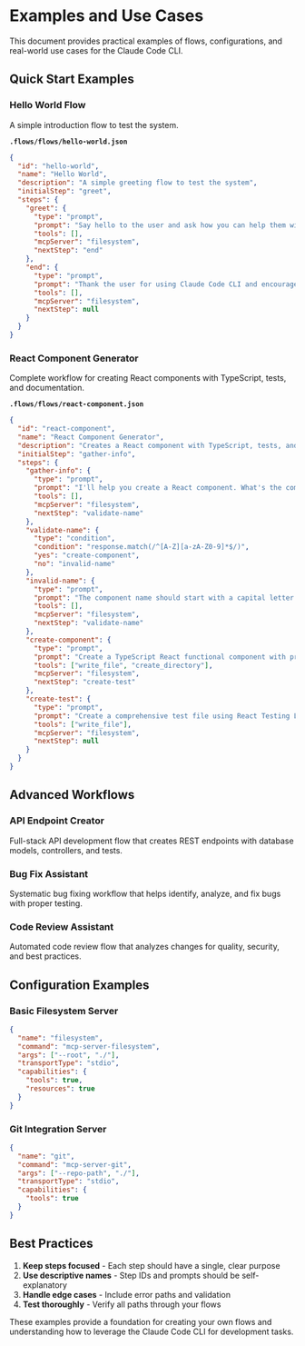 # Examples and Use Cases

This document provides practical examples of flows, configurations, and real-world use cases for the Claude Code CLI.

## Quick Start Examples

### Hello World Flow

A simple introduction flow to test the system.

**`.flows/flows/hello-world.json`**
```json
{
  "id": "hello-world",
  "name": "Hello World",
  "description": "A simple greeting flow to test the system",
  "initialStep": "greet",
  "steps": {
    "greet": {
      "type": "prompt",
      "prompt": "Say hello to the user and ask how you can help them with their code today.",
      "tools": [],
      "mcpServer": "filesystem",
      "nextStep": "end"
    },
    "end": {
      "type": "prompt",
      "prompt": "Thank the user for using Claude Code CLI and encourage them to try more complex flows.",
      "tools": [],
      "mcpServer": "filesystem",
      "nextStep": null
    }
  }
}
```

### React Component Generator

Complete workflow for creating React components with TypeScript, tests, and documentation.

**`.flows/flows/react-component.json`**
```json
{
  "id": "react-component",
  "name": "React Component Generator",
  "description": "Creates a React component with TypeScript, tests, and documentation",
  "initialStep": "gather-info",
  "steps": {
    "gather-info": {
      "type": "prompt",
      "prompt": "I'll help you create a React component. What's the component name and what should it do?",
      "tools": [],
      "mcpServer": "filesystem",
      "nextStep": "validate-name"
    },
    "validate-name": {
      "type": "condition",
      "condition": "response.match(/^[A-Z][a-zA-Z0-9]*$/)",
      "yes": "create-component",
      "no": "invalid-name"
    },
    "invalid-name": {
      "type": "prompt",
      "prompt": "The component name should start with a capital letter. Please provide a valid name.",
      "tools": [],
      "mcpServer": "filesystem",
      "nextStep": "validate-name"
    },
    "create-component": {
      "type": "prompt",
      "prompt": "Create a TypeScript React functional component with proper props interface and JSDoc comments.",
      "tools": ["write_file", "create_directory"],
      "mcpServer": "filesystem",
      "nextStep": "create-test"
    },
    "create-test": {
      "type": "prompt",
      "prompt": "Create a comprehensive test file using React Testing Library.",
      "tools": ["write_file"],
      "mcpServer": "filesystem",
      "nextStep": null
    }
  }
}
```

## Advanced Workflows

### API Endpoint Creator

Full-stack API development flow that creates REST endpoints with database models, controllers, and tests.

### Bug Fix Assistant

Systematic bug fixing workflow that helps identify, analyze, and fix bugs with proper testing.

### Code Review Assistant

Automated code review flow that analyzes changes for quality, security, and best practices.

## Configuration Examples

### Basic Filesystem Server

```json
{
  "name": "filesystem",
  "command": "mcp-server-filesystem",
  "args": ["--root", "./"],
  "transportType": "stdio",
  "capabilities": {
    "tools": true,
    "resources": true
  }
}
```

### Git Integration Server

```json
{
  "name": "git",
  "command": "mcp-server-git",
  "args": ["--repo-path", "./"],
  "transportType": "stdio",
  "capabilities": {
    "tools": true
  }
}
```

## Best Practices

1. **Keep steps focused** - Each step should have a single, clear purpose
2. **Use descriptive names** - Step IDs and prompts should be self-explanatory
3. **Handle edge cases** - Include error paths and validation
4. **Test thoroughly** - Verify all paths through your flows

These examples provide a foundation for creating your own flows and understanding how to leverage the Claude Code CLI for development tasks. 